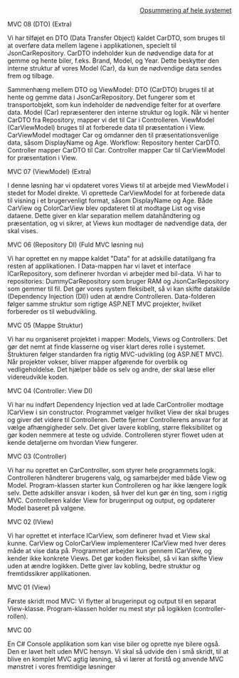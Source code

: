 <p align="right">
  <a href="https://github.com/jakupwhansen/2025.04.28_ConsoleCarToMVC/blob/master/Opsummering.md">Opsummering af hele systemet</a>
</p>


MVC 08 (DTO) (Extra)

Vi har tilføjet en DTO (Data Transfer Object) kaldet CarDTO, som bruges til at overføre data mellem lagene i applikationen, specielt til JsonCarRepository. CarDTO indeholder kun de nødvendige data for at gemme og hente biler, f.eks. Brand, Model, og Year. Dette beskytter den interne struktur af vores Model (Car), da kun de nødvendige data sendes frem og tilbage. 

Sammenhæng mellem DTO og ViewModel:
DTO (CarDTO) bruges til at hente og gemme data i JsonCarRepository. Det fungerer som et transportobjekt, som kun indeholder de nødvendige felter for at overføre data.
Model (Car) repræsenterer den interne struktur og logik. Når vi henter CarDTO fra Repository, mapper vi det til Car i Controlleren.
ViewModel (CarViewModel) bruges til at forberede data til præsentation i View. CarViewModel modtager Car og omdanner den til præsentationsvenlige data, såsom DisplayName og Age.
Workflow: Repository henter CarDTO. Controller mapper CarDTO til Car. Controller mapper Car til CarViewModel for præsentation i View.

MVC 07 (ViewModel) (Extra)

I denne løsning har vi opdateret vores Views til at arbejde med ViewModel i stedet for Model direkte.
Vi oprettede CarViewModel for at forberede data til visning i et brugervenligt format, såsom DisplayName og Age.
Både CarView og ColorCarView blev opdateret til at modtage List<CarViewModel> og vise dataene.
Dette giver en klar separation mellem datahåndtering og præsentation, og vi sikrer, at Views kun modtager de nødvendige data, der skal vises.

MVC 06 (Repository DI) (Fuld MVC løsning nu)

Vi har oprettet en ny mappe kaldet "Data" for at adskille datatilgang fra resten af applikationen.
I Data-mappen har vi lavet et interface ICarRepository, som definerer hvordan vi arbejder med bil-data.
Vi har to repositories: DummyCarRepository som bruger RAM og JsonCarRepository som gemmer til fil.
Det gør vores system fleksibelt, så vi kan skifte datakilde (Dependency Injection (DI)) uden at ændre Controlleren.
Data-folderen følger samme struktur som rigtige ASP.NET MVC projekter, hvilket forbereder os til webudvikling.

MVC 05 (Mappe Struktur)

Vi har nu organiseret projektet i mapper: Models, Views og Controllers.
Det gør det nemt at finde klasserne og viser klart deres rolle i systemet.
Strukturen følger standarden fra rigtig MVC-udvikling (og ASP.NET MVC).
Når projekter vokser, bliver mapper afgørende for overblik og vedligeholdelse.
Det hjælper både os selv og andre, der skal læse eller videreudvikle koden.

MVC 04 (Controller: View DI)

Vi har nu indført Dependency Injection ved at lade CarController modtage ICarView i sin constructor.
Programmet vælger hvilket View der skal bruges og giver det videre til Controlleren.
Dette fjerner Controllerens ansvar for at vælge afhængigheder selv.
Det giver lavere kobling, større fleksibilitet og gør koden nemmere at teste og udvide.
Controlleren styrer flowet uden at kende detaljerne om hvordan View fungerer.

MVC 03 (Controller)

Vi har nu oprettet en CarController, som styrer hele programmets logik.
Controlleren håndterer brugerens valg, og samarbejder med både View og Model.
Program-klassen starter kun Controlleren og har ikke længere logik selv.
Dette adskiller ansvar i koden, så hver del kun gør én ting, som i rigtig MVC.
Controlleren kalder View for brugerinput og output, og opdaterer Model baseret på valgene.

MVC 02 (IView)

Vi har oprettet et interface ICarView, som definerer hvad et View skal kunne.
CarView og ColorCarView implementerer ICarView med hver deres måde at vise data på.
Programmet arbejder kun gennem ICarView, og kender ikke konkrete Views.
Det gør koden fleksibel, så vi kan skifte View uden at ændre logikken.
Dette giver lav kobling, bedre struktur og fremtidssikrer applikationen.

MVC 01 (View) 

Første skridt mod MVC: Vi flytter al brugerinput og output til en separat View-klasse. Program-klassen holder nu mest styr på logikken (controller-rollen).

MVC 00 

En C# Console applikation som kan vise biler og oprette nye bilere også. Den er lavet helt uden MVC hensyn. Vi skal så udvide den i små skridt, til at blive en komplet MVC agtig løsning, så vi lærer at forstå og anvende MVC mønstret i vores fremtidige løsninger
